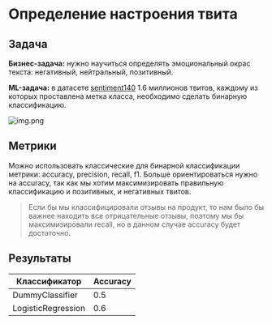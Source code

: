 # Определение настроения твита

## Задача

**Бизнес-задача:** нужно научиться определять эмоциональный окрас текста: негативный, нейтральный, позитивный.

**ML-задача:** в датасете [sentiment140](https://www.kaggle.com/datasets/kazanova/sentiment140)
1.6 миллионов твитов, каждому из которых проставлена метка класса, необходимо сделать бинарную классификацию.

![img.png](img/img.png)

## Метрики

Можно использовать классические для бинарной классификации метрики: accuracy, precision, recall, f1.
Больше ориентироваться нужно на accuracy, так как мы хотим максимизировать правильную классификацию и позитивных, и
негативных твитов. 
> Если бы мы классифицировали отзывы на продукт, то нам было бы важнее находить все отрицательные
отзывы, поэтому мы бы максимизировали recall, но в данном случае accuracy будет достаточно.

## Результаты

| Классификатор      | Accuracy | 
|--------------------|----------|
| DummyClassifier    | 0.5      |
| LogisticRegression | 0.6      |
